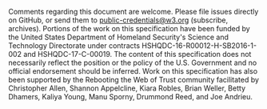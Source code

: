 Comments regarding this document are welcome. Please file issues directly on GitHub, or send them to public-credentials@w3.org (subscribe, archives). Portions of the work on this specification have been funded by the United States Department of Homeland Security's Science and Technology Directorate under contracts HSHQDC-16-R00012-H-SB2016-1-002 and HSHQDC-17-C-00019. The content of this specification does not necessarily reflect the position or the policy of the U.S. Government and no official endorsement should be inferred. Work on this specification has also been supported by the Rebooting the Web of Trust community facilitated by Christopher Allen, Shannon Appelcline, Kiara Robles, Brian Weller, Betty Dhamers, Kaliya Young, Manu Sporny, Drummond Reed, and Joe Andrieu.
